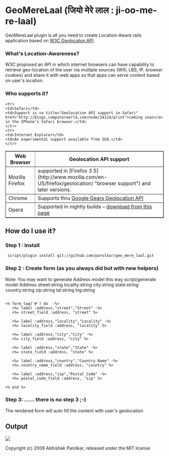 GeoMereLaal   (जियो मेरे लाल : ji-oo-me-re-laal)
=================================================
  GeoMereLaal plugin is all you need to create Location-Aware rails application based on   [W3C Geolocaton API](http://dev.w3.org/geo/api/spec-source.html "W3C draft for geolocation api"). 
 
### What's Location-Awareness?
   W3C proposed an API in which internet browsers can have capability to retrieve geo-location of the user via multiple sources (Wifi, LBS, IP, browser cookies) and share it with web apps so that apps can serve content based on user's location.    

### Who supports it? 
<table border="1">
  <tbody>
   <tr>
     <th>Web Browser</th>
     <th>Geolocation API support</th>
   </tr>
   <tr>
   <td>Mozilla Firefox</td>

   <td>supported in [Firefox 3.5](http://www.mozilla.com/en-US/firefox/geolocation/  "browser support") and later 	versions.</td>
	</tr>
	<tr>
	<td>Chrome</td>
	<td>Supports thru <a title="Google gears Geolocation API specification" href="http://code.google.com/apis/gears/api_geolocation.html">Google Gears Geolocation API</a></td>
	</tr>
	<tr>
	<td>Opera</td>
	<td>Supported in nightly builds – <a title="Operal Geolocation supported version - download page" href="http://labs.opera.com/news/2009/03/26/">download from this page</a></td>
	</tr>

	<tr>
	<td>Safari</td>
	<td>Support is <a title="Geolocation API support in Safari" href="http://blogs.computerworld.com/node/14114/print">coming soon</a> in the IPhone’s Safari browser.</td>
	</tr>
	<tr>
	<td>Internet Explorer</td>
	<td>An experimental support available from IE8.</td>
	</tr>            
  </tbody>
</table>



How do I use it?
----------------
### Step 1 : Install
<pre><code> script/plugin install git://github.com/parolkar/geo_mere_laal.git </code></pre> 
### Step 2 : Create form (as you always did but with new helpers) 
Note: You may want to generate Address model this way script/generate model Address street:string locality:string city:string state:string country:string zip:string lat:string lng:string

<pre><code>   
<% form_tag('#') do  -%>
   <%= label :address,"street","Street" -%>
   <%= street_field :address, "street" %>    
	
   <%= label :address,"locality","Locality" -%>
   <%= locality_field :address, "locality" %>  

   <%= label :address,"city","City" -%>
   <%= city_field :address, "city" %>  

   <%= label :address,"state","State" -%> 
   <%= state_field :address, "state" %>      

   <%= label :address,"country","Country Name" -%>
   <%= country_name_field :address, "country" %>

   <%= label :address,"zip","Postal Code" -%>
   <%= postal_code_field :address, "zip" %>
    
<% end %> 
</code></pre>
	
### Step 3: ...... there is no step 3 ;-) 
The rendered form will auto fill the content with user's geolocation   

Output
------ 
   
<div class="image">        
          <img src="/parolkar/geo_mere_laal/raw/master/docs/geo_mere_laal.png"/>
</div>

Copyright (c) 2009 Abhishek Parolkar, released under the MIT license

